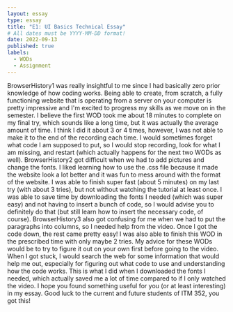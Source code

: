 ```yaml
---
layout: essay
type: essay
title: "E1: UI Basics Technical Essay"
# All dates must be YYYY-MM-DD format!
date: 2022-09-13
published: true
labels:
  - WODs
  - Assignment
---
```


BrowserHistory1 was really insightful to me since I had basically zero prior knowledge of how coding works. Being able to create, from scratch, a fully functioning website that is operating from a server on your computer is pretty impressive and I'm excited to progress my skills as we move on in the semester. I believe the first WOD took me about 18 minutes to complete on my final try, which sounds like a long time, but it was actually the average amount of time. I think I did it about 3 or 4 times, however, I was not able to make it to the end of the recording each time. I would sometimes forget what code I am supposed to put, so I would stop recording, look for what I am missing, and restart (which actually happens for the next two WODs as well). BrowserHistory2 got difficult when we had to add pictures and change the fonts. I liked learning how to use the .css file because it made the website look a lot better and it was fun to mess around with the format of the website. I was able to finish super fast (about 5 minutes) on my last try (with about 3 tries), but not without watching the tutorial at least once. I was able to save time by downloading the fonts I needed (which was super easy) and not having to insert a bunch of code, so I would advise you to definitely do that (but still learn how to insert the necessary code, of course). BrowserHistory3 also got confusing for me when we had to put the paragraphs into columns, so I needed help from the video. Once I got the code down, the rest came pretty easy! I was also able to finish this WOD in the prescribed time with only maybe 2 tries. My advice for these WODs would be to try to figure it out on your own first before going to the video. When I got stuck, I would search the web for some information that would help me out, especially for figuring out what code to use and understanding how the code works. This is what I did when I downloaded the fonts I needed, which actually saved me a lot of time compared to if I only watched the video. I hope you found something useful for you (or at least interesting) in my essay. Good luck to the current and future students of ITM 352, you got this!

